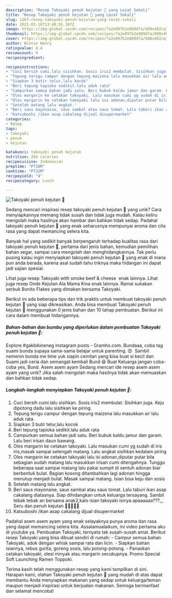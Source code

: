 ```yaml
---
description: "Resep Takoyaki penuh kejutan 🥳 yang Lezat Sekali"
title: "Resep Takoyaki penuh kejutan 🥳 yang Lezat Sekali"
slug: 1267-resep-takoyaki-penuh-kejutan-yang-lezat-sekali
date: 2021-03-16T13:40:55.367Z
image: https://img-global.cpcdn.com/recipes/7a2e097b2e889d7a/680x482cq70/takoyaki-penuh-kejutan-🥳-foto-resep-utama.jpg
thumbnail: https://img-global.cpcdn.com/recipes/7a2e097b2e889d7a/680x482cq70/takoyaki-penuh-kejutan-🥳-foto-resep-utama.jpg
cover: https://img-global.cpcdn.com/recipes/7a2e097b2e889d7a/680x482cq70/takoyaki-penuh-kejutan-🥳-foto-resep-utama.jpg
author: Winnie Henry
ratingvalue: 4.4
reviewcount: 9
recipeingredient:

recipeinstructions:
- "Cuci bersih cumi.lalu sisihkan. Sosis iris2 membulat. Sisihkan juga. Keju dipotong dadu lalu sisihkan ke piring."
- "Tepung terigu campur dengan tepung maizena lalu masukkan air lalu aduk rata."
- "Siapkan 3 butir telur,lalu kocok"
- "Beri tepung tapioka sedikit.lalu aduk rata"
- "Campurkan semua bahan jadi satu. Beri bubuk kaldu jamur dan garam. Lalu beri irisan daun bawang."
- "Oles margarin ke cetakan takoyaki. Lalu masukan cumi yg sudah di iris iris,masak sampai setengah matang. Lalu angkat sisihkan kedalam piring"
- "Oles margarin ke cetakan takoyaki lalu isi adonan,diputar putar bila sebagian sudah matang lalu masukkan irisan cumi ditengahnya. Tunggu beberapa saat sampai matang lalu pakai sumpit di sentuh adonan biar berbentuk bulat. Bagian kosong ditambahkan lagi adonan hingga menutup menjadi bulat. Masak sampai matang. Isian bisa keju dan sosis"
- "Setelah matang lalu angkat."
- "Beri saus mayonaise, saus sambal atau saus tomat. Lalu taburi ikan asap cakalang diatasnya. Siap dihidangkan untuk keluarga tersayang. Sambil tebak tebak an bersama anak2,kalo isian takoyaki isinya apaaaaaa???,,, Seru dan penuh kejutan 🥰🥰🥰🥰🥰"
- "Katsuboshi /ikan asap cakalang dijual disupermarket"
categories:
- Resep
tags:
- takoyaki
- penuh
- kejutan

katakunci: takoyaki penuh kejutan 
nutrition: 264 calories
recipecuisine: Indonesian
preptime: "PT28M"
cooktime: "PT32M"
recipeyield: "4"
recipecategory: Lunch

---
```



![Takoyaki penuh kejutan 🥳](https://img-global.cpcdn.com/recipes/7a2e097b2e889d7a/680x482cq70/takoyaki-penuh-kejutan-🥳-foto-resep-utama.jpg)

Sedang mencari inspirasi resep takoyaki penuh kejutan 🥳 yang unik? Cara menyiapkannya memang tidak susah dan tidak juga mudah. Kalau keliru mengolah maka hasilnya akan hambar dan bahkan tidak sedap. Padahal takoyaki penuh kejutan 🥳 yang enak seharusnya mempunyai aroma dan cita rasa yang dapat memancing selera kita.

Banyak hal yang sedikit banyak berpengaruh terhadap kualitas rasa dari takoyaki penuh kejutan 🥳, pertama dari jenis bahan, kemudian pemilihan bahan segar, sampai cara mengolah dan menghidangkannya. Tak perlu pusing kalau ingin menyiapkan takoyaki penuh kejutan 🥳 yang enak di mana pun anda berada, karena asal sudah tahu triknya maka hidangan ini dapat jadi sajian spesial.

Lihat juga resep Takoyaki with smoke beef &amp; cheese ️ enak lainnya. Lihat juga resep Onde Kejutan Ala Mama Kina enak lainnya. Ramai sukakan serbuk Bonito Flakes yang dimakan bersama Takoyaki.


Berikut ini ada beberapa tips dan trik praktis untuk membuat takoyaki penuh kejutan 🥳 yang siap dikreasikan. Anda bisa membuat Takoyaki penuh kejutan 🥳 menggunakan 0 jenis bahan dan 10 tahap pembuatan. Berikut ini cara dalam membuat hidangannya.

<!--inarticleads1-->

##### Bahan-bahan dan bumbu yang diperlukan dalam pembuatan Takoyaki penuh kejutan 🥳:



Explore #gakbikineneg Instagram posts - Gramho.com. Bundaaa, coba tag suami bunda supaya sama-sama belajar untuk parenting. 😍 ️ Sambil nemenin bunda me time yuk siapin cemilan yang bisa buat si kecil dan Suami jadi ceria dan semangat kembali Bund 😆 Buat Keluarga jangan coba-coba yes, Bund. Asem asem ayam Sedang mencari ide resep asem asem ayam yang unik? Jika salah mengolah maka hasilnya tidak akan memuaskan dan bahkan tidak sedap. 

<!--inarticleads2-->

##### Langkah-langkah menyiapkan Takoyaki penuh kejutan 🥳:

1. Cuci bersih cumi.lalu sisihkan. Sosis iris2 membulat. Sisihkan juga. Keju dipotong dadu lalu sisihkan ke piring.
1. Tepung terigu campur dengan tepung maizena lalu masukkan air lalu aduk rata.
1. Siapkan 3 butir telur,lalu kocok
1. Beri tepung tapioka sedikit.lalu aduk rata
1. Campurkan semua bahan jadi satu. Beri bubuk kaldu jamur dan garam. Lalu beri irisan daun bawang.
1. Oles margarin ke cetakan takoyaki. Lalu masukan cumi yg sudah di iris iris,masak sampai setengah matang. Lalu angkat sisihkan kedalam piring
1. Oles margarin ke cetakan takoyaki lalu isi adonan,diputar putar bila sebagian sudah matang lalu masukkan irisan cumi ditengahnya. Tunggu beberapa saat sampai matang lalu pakai sumpit di sentuh adonan biar berbentuk bulat. Bagian kosong ditambahkan lagi adonan hingga menutup menjadi bulat. Masak sampai matang. Isian bisa keju dan sosis
1. Setelah matang lalu angkat.
1. Beri saus mayonaise, saus sambal atau saus tomat. Lalu taburi ikan asap cakalang diatasnya. Siap dihidangkan untuk keluarga tersayang. Sambil tebak tebak an bersama anak2,kalo isian takoyaki isinya apaaaaaa???,,, Seru dan penuh kejutan 🥰🥰🥰🥰🥰
1. Katsuboshi /ikan asap cakalang dijual disupermarket


Padahal asem asem ayam yang enak selayaknya punya aroma dan rasa yang dapat memancing selera kita. Assalamualaikum, ini video pertama aku di youtube ya. Pembuatan Takoyaki, ternyata tak susah-susah amat. Berikut resep Takoyaki yang bisa dibuat sendiri di rumah: - Campur semua bahan Takoyaki, aduk dengan whisk sampai rata dan licin. - Siapkan bahan isiannya, rebus gurita, goreng sosis, lalu potong-potong. - Panaskan cetakan takoyaki, olesi minyak atau margarin secukupnya. Promo Special Soft Launching Ramen Toppoki. 

Terima kasih telah menggunakan resep yang kami tampilkan di sini. Harapan kami, olahan Takoyaki penuh kejutan 🥳 yang mudah di atas dapat membantu Anda menyiapkan makanan yang sedap untuk keluarga/teman maupun menjadi inspirasi untuk berjualan makanan. Semoga bermanfaat dan selamat mencoba!
